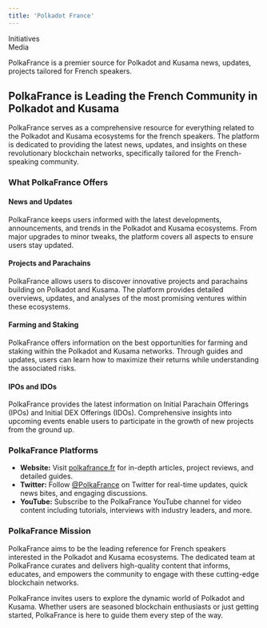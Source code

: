 ```yaml
---
title: 'Polkadot France'
---
```

Initiatives  
 Media  

PolkaFrance is a premier source for Polkadot and Kusama news, updates, projects tailored for French speakers.

PolkaFrance is Leading the French Community in Polkadot and Kusama
------------------------------------------------------------------

PolkaFrance serves as a comprehensive resource for everything related to the Polkadot and Kusama ecosystems for the french speakers. The platform is dedicated to providing the latest news, updates, and insights on these revolutionary blockchain networks, specifically tailored for the French-speaking community.

### What PolkaFrance Offers

#### News and Updates

PolkaFrance keeps users informed with the latest developments, announcements, and trends in the Polkadot and Kusama ecosystems. From major upgrades to minor tweaks, the platform covers all aspects to ensure users stay updated.

#### Projects and Parachains

PolkaFrance allows users to discover innovative projects and parachains building on Polkadot and Kusama. The platform provides detailed overviews, updates, and analyses of the most promising ventures within these ecosystems.

#### Farming and Staking

PolkaFrance offers information on the best opportunities for farming and staking within the Polkadot and Kusama networks. Through guides and updates, users can learn how to maximize their returns while understanding the associated risks.

#### IPOs and IDOs

PolkaFrance provides the latest information on Initial Parachain Offerings (IPOs) and Initial DEX Offerings (IDOs). Comprehensive insights into upcoming events enable users to participate in the growth of new projects from the ground up.

### PolkaFrance Platforms

- **Website:** Visit [polkafrance.fr](http://polkafrance.fr) for in-depth articles, project reviews, and detailed guides.
- **Twitter:** Follow [@PolkaFrance](https://twitter.com/PolkaFrance) on Twitter for real-time updates, quick news bites, and engaging discussions.
- **YouTube:** Subscribe to the PolkaFrance YouTube channel for video content including tutorials, interviews with industry leaders, and more.

### PolkaFrance Mission

PolkaFrance aims to be the leading reference for French speakers interested in the Polkadot and Kusama ecosystems. The dedicated team at PolkaFrance curates and delivers high-quality content that informs, educates, and empowers the community to engage with these cutting-edge blockchain networks.

PolkaFrance invites users to explore the dynamic world of Polkadot and Kusama. Whether users are seasoned blockchain enthusiasts or just getting started, PolkaFrance is here to guide them every step of the way.
